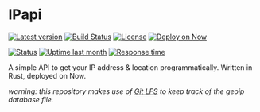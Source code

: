 # IPapi

[![Latest version](https://badgen.net/github/release/GitSquared/ipapi/stable)](https://github.com/GitSquared/ipapi/releases) [![Build Status](https://travis-ci.org/GitSquared/ipapi.svg?branch=master)](https://travis-ci.org/GitSquared/ipapi) [![License](https://badgen.net/github/license/micromatch/micromatch)](https://github.com/GitSquared/ipapi/blob/master/LICENSE) [![Deploy on Now](https://badgen.net/badge/%E2%96%B2/$%20now%20GitSquared%2Fipapi/222)](https://zeit.co/now)

[![Status](https://badgen.net/uptime-robot/status/m780808113-bb87869d57d6e78dcf1163a3)](https://stats.uptimerobot.com/l783guwKl) [![Uptime last month](https://badgen.net/uptime-robot/month/m780808113-bb87869d57d6e78dcf1163a3)](https://stats.uptimerobot.com/l783guwKl) [![Response time](https://badgen.net/uptime-robot/response/m780808113-bb87869d57d6e78dcf1163a3)](https://stats.uptimerobot.com/l783guwKl)

A simple API to get your IP address & location programmatically. Written in Rust, deployed on Now.

*warning: this repository makes use of [Git LFS](https://git-lfs.github.com) to keep track of the geoip database file.*
